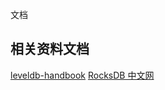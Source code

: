 文档

## 相关资料文档
[leveldb-handbook](https://leveldb-handbook.readthedocs.io/zh/latest/basic.html)
[RocksDB 中文网](https://rocksdb.org.cn/?/doc/)
